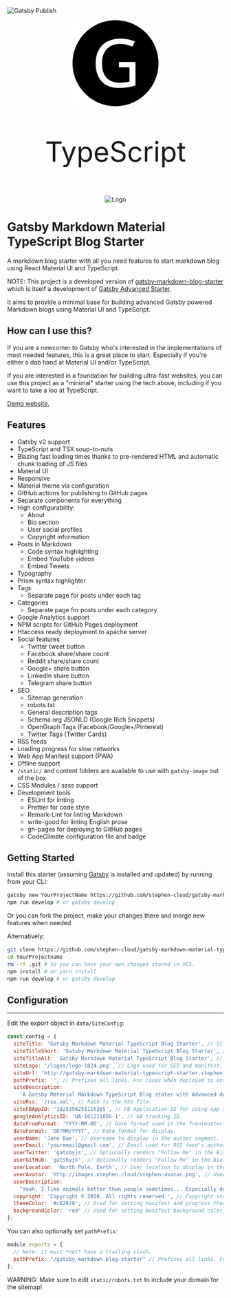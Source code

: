 ![Gatsby Publish](https://github.com/stephen-cloud/gatsby-markdown-material-typescript-starter/workflows/Gatsby%20Publish/badge.svg)

<div align="center">
    <img src="static/logos/logo-1024.png" alt="Logo" width='200px' height='200px'/>
    <p style="font-size: 64px;">TypeScript<p>
    <img src="https://material-ui.com/static/logo_raw.svg" alt="Logo" width='200px' height='200px'/>
</div>

# Gatsby Markdown Material TypeScript Blog Starter

A markdown blog starter with all you need features to start markdown blog using React Material UI and TypeScript.

NOTE: This project is a developed version of [gatsby-markdown-blog-starter](https://www.gatsbyjs.org/starters/ammarjabakji/gatsby-markdown-blog-starter/) which is itself a development of [Gatsby Advanced Starter](https://github.com/Vagr9K/gatsby-advanced-starter).

It aims to provide a minimal base for building advanced Gatsby powered Markdown blogs using Material UI and TypeScript.

## How can I use this?

If you are a newcomer to Gatsby who's interested in the implementations of most needed features, this is a great place to start. Especially if you're either a dab hand at Material UI and/or TypeScript.

If you are interested in a foundation for building ultra-fast websites, you can use this project as a "minimal" starter using the tech above, including if you want to take a loo at TypeScript.

[Demo website.](http://gatsby-markdown-material-typescript-starter.stephen.cloud/)

## Features

- Gatsby v2 support
- TypeScript and TSX soup-to-nuts
- Blazing fast loading times thanks to pre-rendered HTML and automatic chunk loading of JS files
- Material UI
- Responsive
- Material theme via configuration
- GitHub actions for publishing to GitHub pages
- Separate components for everything
- High configurability:
  - About
  - Bio section
  - User social profiles
  - Copyright information
- Posts in Markdown
  - Code syntax highlighting
  - Embed YouTube videos
  - Embed Tweets
- Typography
- Prism syntax highlighter
- Tags
  - Separate page for posts under each tag
- Categories
  - Separate page for posts under each category
- Google Analytics support
- NPM scripts for GitHub Pages deployment
- Htaccess ready deployment to apache server
- Social features
  - Twitter tweet button
  - Facebook share/share count
  - Reddit share/share count
  - Google+ share button
  - LinkedIn share button
  - Telegram share button
- SEO
  - Sitemap generation
  - robots.txt
  - General description tags
  - Schema.org JSONLD (Google Rich Snippets)
  - OpenGraph Tags (Facebook/Google+/Pinterest)
  - Twitter Tags (Twitter Cards)
- RSS feeds
- Loading progress for slow networks
- Web App Manifest support (PWA)
- Offline support
- `/static/` and content folders are available to use with `gatsby-image` out of the box
- CSS Modules / sass support
- Development tools
  - ESLint for linting
  - Prettier for code style
  - Remark-Lint for linting Markdown
  - write-good for linting English prose
  - gh-pages for deploying to GitHub pages
  - CodeClimate configuration file and badge

## Getting Started

Install this starter (assuming [Gatsby](https://github.com/gatsbyjs/gatsby/) is installed and updated) by running from your CLI:

```sh
gatsby new YourProjectName https://github.com/stephen-cloud/gatsby-markdown-material-typescript-starter
npm run develop # or gatsby develop
```

Or you can fork the project, make your changes there and merge new features when needed.

Alternatively:

```sh
git clone https://github.com/stephen-cloud/gatsby-markdown-material-typescript-starter YourProjectName # Clone the project
cd YourProjectname
rm -rf .git # So you can have your own changes stored in VCS.
npm install # or yarn install
npm run develop # or gatsby develop
```

## Configuration
****
Edit the export object in `data/SiteConfig`:

```js
const config = {
  siteTitle: 'Gatsby Markdown Material TypeScript Blog Starter', // Site title.
  siteTitleShort: 'Gatsby Markdown Material TypeScript Blog Starter', // Short site title for homescreen (PWA). Preferably should be under 12 characters to prevent truncation.
  siteTitleAlt: 'Gatsby Markdown Material TypeScript Blog Starter', // Alternative site title for SEO.
  siteLogo: '/logos/logo-1024.png', // Logo used for SEO and manifest.
  siteUrl: 'http://gatsby-markdown-material-typescript-starter.stephen.cloud', // Domain of your website without pathPrefix.
  pathPrefix: '', // Prefixes all links. For cases when deployed to example.github.io/gatsby-advanced-starter/.
  siteDescription:
    'A Gatsby Material Markdown TypeScript Blog stater with Advanced design in mind.', // Website description used for RSS feeds/meta description tag.
  siteRss: '/rss.xml', // Path to the RSS file.
  siteFBAppID: '1825356251115265', // FB Application ID for using app insights
  googleAnalyticsID: 'UA-161211056-1', // GA tracking ID.
  dateFromFormat: 'YYYY-MM-DD', // Date format used in the frontmatter.
  dateFormat: 'DD/MM/YYYY', // Date format for display.
  userName: 'Jone Due', // Username to display in the author segment.
  userEmail: 'youremail@gmail.com', // Email used for RSS feed's author segment
  userTwitter: 'gatsbyjs', // Optionally renders "Follow Me" in the Bio segment.
  userGitHub: 'gatsbyjs', // Optionally renders "Follow Me" in the Bio segment.
  userLocation: 'North Pole, Earth', // User location to display in the author segment.
  userAvatar: 'http://images.stephen.cloud/stephen-avatar.png', // User avatar to display in the author segment.
  userDescription:
    "Yeah, I like animals better than people sometimes... Especially dogs. Dogs are the best. Every time you come home, they act like they haven't seen you in a year. And the good thing about dogs... is they got different dogs for different people.", // User description to display in the author segment.
  copyright: 'Copyright © 2020. All rights reserved.', // Copyright string for the footer of the website and RSS feed.
  themeColor: '#c62828', // Used for setting manifest and progress theme colors.
  backgroundColor: 'red' // Used for setting manifest background color.
};
```

You can also optionally set `pathPrefix`:

```js
module.exports = {
  // Note: it must *not* have a trailing slash.
  pathPrefix: "/gatsby-markdown-blog-starter" // Prefixes all links. For cases when deployed to example.github.io/gatsby-markdown-blog-starter/.
};
```

WARNING: Make sure to edit `static/robots.txt` to include your domain for the sitemap!

